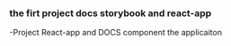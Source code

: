 ### the firt project docs storybook and react-app

-Project React-app and DOCS component the applicaiton